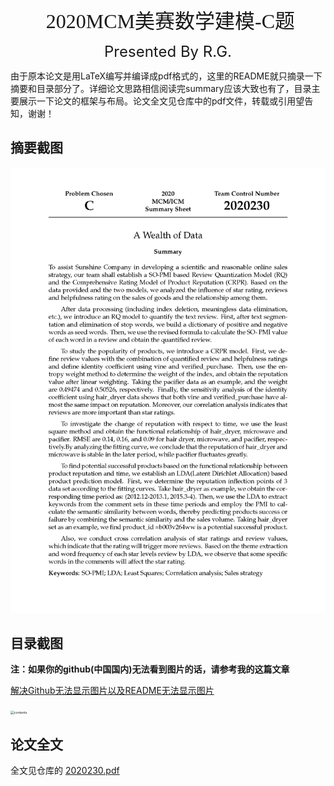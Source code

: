 <p align="center"><font face="宋体" size=6> 2020MCM美赛数学建模-C题</font></p>

<p align="center"><font size=5><bold>Presented By R.G.</bold></font></p>

由于原本论文是用LaTeX编写并编译成pdf格式的，这里的README就只摘录一下摘要和目录部分了。详细论文思路相信阅读完summary应该大致也有了，目录主要展示一下论文的框架与布局。论文全文见仓库中的pdf文件，转载或引用望告知，谢谢！

## 摘要截图

![](./Summary.png)

## 目录截图

**注：如果你的github(中国国内)无法看到图片的话，请参考我的这篇文章**

[解决Github无法显示图片以及README无法显示图片](https://blog.csdn.net/qq_41709370/article/details/106282229)

<img src="./contents.png" alt="contents" style="zoom:36%;" />



## 论文全文

全文见仓库的 [2020230.pdf](./2020230.pdf)

